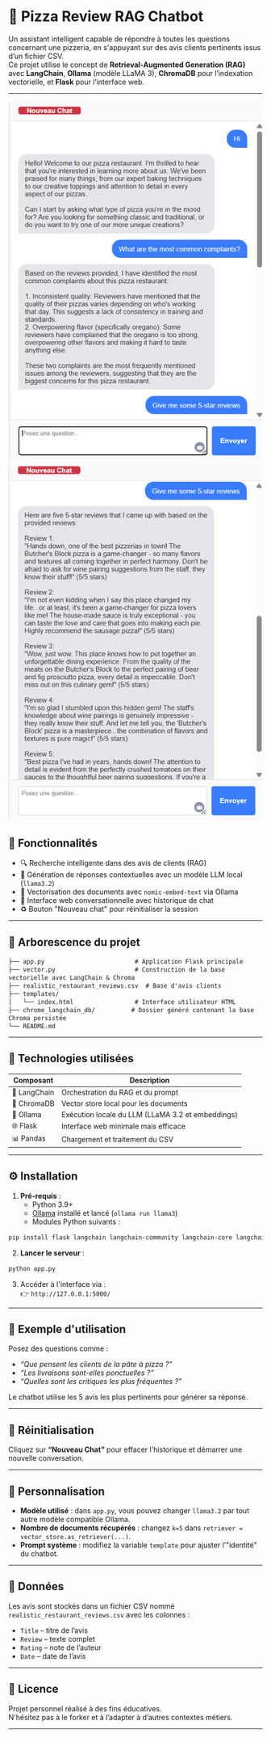 # 🍕 Pizza Review RAG Chatbot

Un assistant intelligent capable de répondre à toutes les questions concernant une pizzeria, en s'appuyant sur des avis clients pertinents issus d’un fichier CSV.  
Ce projet utilise le concept de **Retrieval-Augmented Generation (RAG)** avec **LangChain**, **Ollama** (modèle LLaMA 3), **ChromaDB** pour l’indexation vectorielle, et **Flask** pour l’interface web.

---

![Texte alternatif](./images/1.png)
![Texte alternatif](./images/2.png)


## 🚀 Fonctionnalités

- 🔍 Recherche intelligente dans des avis de clients (RAG)
- 🤖 Génération de réponses contextuelles avec un modèle LLM local (`llama3.2`)
- 🧠 Vectorisation des documents avec `nomic-embed-text` via Ollama
- 💬 Interface web conversationnelle avec historique de chat
- ♻️ Bouton "Nouveau chat" pour réinitialiser la session

---

## 📁 Arborescence du projet

```
├── app.py                         # Application Flask principale
├── vector.py                      # Construction de la base vectorielle avec LangChain & Chroma
├── realistic_restaurant_reviews.csv  # Base d'avis clients
├── templates/
│   └── index.html                 # Interface utilisateur HTML
├── chrome_langchain_db/          # Dossier généré contenant la base Chroma persistée
└── README.md
```

---

## 🧩 Technologies utilisées

| Composant       | Description                                         |
|-----------------|-----------------------------------------------------|
| 🧠 LangChain     | Orchestration du RAG et du prompt                  |
| 🧊 ChromaDB       | Vector store local pour les documents              |
| 📄 Ollama         | Exécution locale du LLM (LLaMA 3.2 et embeddings) |
| 🌐 Flask          | Interface web minimale mais efficace               |
| 📊 Pandas         | Chargement et traitement du CSV                   |

---

## ⚙️ Installation

1. **Pré-requis** :
   - Python 3.9+
   - [Ollama](https://ollama.com) installé et lancé (`ollama run llama3`)
   - Modules Python suivants :

```bash
pip install flask langchain langchain-community langchain-core langchain-chroma langchain-ollama pandas
```

2. **Lancer le serveur** :

```bash
python app.py
```

3. Accéder à l'interface via :  
👉 `http://127.0.0.1:5000/`

---

## 🧪 Exemple d'utilisation

Posez des questions comme :

- _“Que pensent les clients de la pâte à pizza ?”_  
- _“Les livraisons sont-elles ponctuelles ?”_  
- _“Quelles sont les critiques les plus fréquentes ?”_

Le chatbot utilise les 5 avis les plus pertinents pour générer sa réponse.

---

## 🔄 Réinitialisation

Cliquez sur **“Nouveau Chat”** pour effacer l'historique et démarrer une nouvelle conversation.

---

## 📌 Personnalisation

- **Modèle utilisé** : dans `app.py`, vous pouvez changer `llama3.2` par tout autre modèle compatible Ollama.
- **Nombre de documents récupérés** : changez `k=5` dans `retriever = vector_store.as_retriever(...)`.
- **Prompt système** : modifiez la variable `template` pour ajuster l’"identité" du chatbot.

---

## 📎 Données

Les avis sont stockés dans un fichier CSV nommé `realistic_restaurant_reviews.csv` avec les colonnes :

- `Title` – titre de l’avis
- `Review` – texte complet
- `Rating` – note de l’auteur
- `Date` – date de l’avis

---

## 📜 Licence

Projet personnel réalisé à des fins éducatives.  
N'hésitez pas à le forker et à l’adapter à d’autres contextes métiers.

---
